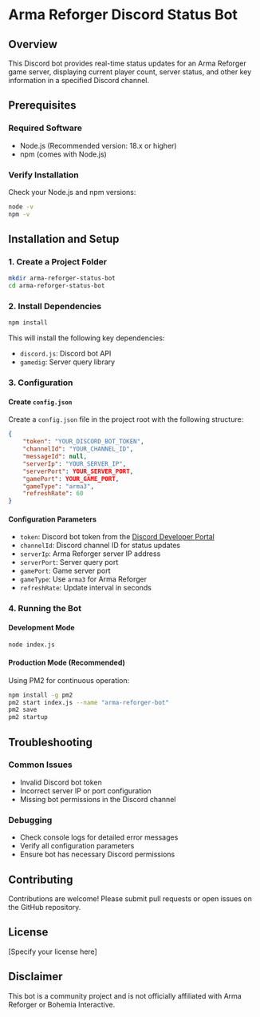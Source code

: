# Arma Reforger Discord Status Bot

## Overview
This Discord bot provides real-time status updates for an Arma Reforger game server, displaying current player count, server status, and other key information in a specified Discord channel.

## Prerequisites

### Required Software
- Node.js (Recommended version: 18.x or higher)
- npm (comes with Node.js)

### Verify Installation
Check your Node.js and npm versions:
```bash
node -v
npm -v
```

## Installation and Setup

### 1. Create a Project Folder
```bash
mkdir arma-reforger-status-bot
cd arma-reforger-status-bot
```

### 2. Install Dependencies
```bash
npm install
```

This will install the following key dependencies:
- `discord.js`: Discord bot API
- `gamedig`: Server query library

### 3. Configuration

#### Create `config.json`
Create a `config.json` file in the project root with the following structure:

```json
{
    "token": "YOUR_DISCORD_BOT_TOKEN",
    "channelId": "YOUR_CHANNEL_ID",
    "messageId": null,
    "serverIp": "YOUR_SERVER_IP",
    "serverPort": YOUR_SERVER_PORT,
    "gamePort": YOUR_GAME_PORT,
    "gameType": "arma3",
    "refreshRate": 60
}
```

#### Configuration Parameters
- `token`: Discord bot token from the [Discord Developer Portal](https://discord.com/developers/applications)
- `channelId`: Discord channel ID for status updates
- `serverIp`: Arma Reforger server IP address
- `serverPort`: Server query port
- `gamePort`: Game server port
- `gameType`: Use `arma3` for Arma Reforger
- `refreshRate`: Update interval in seconds

### 4. Running the Bot

#### Development Mode
```bash
node index.js
```

#### Production Mode (Recommended)
Using PM2 for continuous operation:
```bash
npm install -g pm2
pm2 start index.js --name "arma-reforger-bot"
pm2 save
pm2 startup
```

## Troubleshooting

### Common Issues
- Invalid Discord bot token
- Incorrect server IP or port configuration
- Missing bot permissions in the Discord channel

### Debugging
- Check console logs for detailed error messages
- Verify all configuration parameters
- Ensure bot has necessary Discord permissions

## Contributing
Contributions are welcome! Please submit pull requests or open issues on the GitHub repository.

## License
[Specify your license here]

## Disclaimer
This bot is a community project and is not officially affiliated with Arma Reforger or Bohemia Interactive.
